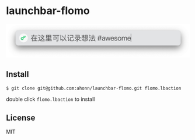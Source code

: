 # launchbar-flomo

![](screenshots/launchbar-flomo.png)

## Install 

```
$ git clone git@github.com:ahonn/launchbar-flomo.git flomo.lbaction
```

double click `flomo.lbaction` to install

## License
MIT
